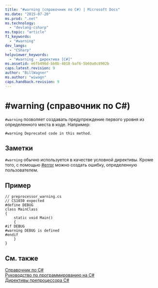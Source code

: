 ```yaml
---
title: "#warning (справочник по C#) | Microsoft Docs"
ms.date: "2015-07-20"
ms.prod: ".net"
ms.technology: 
  - "devlang-csharp"
ms.topic: "article"
f1_keywords: 
  - "#warning"
dev_langs: 
  - "CSharp"
helpviewer_keywords: 
  - "#warning - директива [C#]"
ms.assetid: e6fb496d-bb8b-4018-baf6-5b60a0c8902b
caps.latest.revision: 9
author: "BillWagner"
ms.author: "wiwagn"
caps.handback.revision: 9
---
```

# #warning (справочник по C#)
`#warning` позволяет создавать предупреждение первого уровня из определенного места в коде.  Например:  
  
```  
#warning Deprecated code in this method.  
```  
  
## Заметки  
 `#warning` обычно используется в качестве условной директивы.  Кроме того, с помощью [\#error](../../../csharp/language-reference/preprocessor-directives/preprocessor-error.md) можно создать ошибку, определенную пользователем.  
  
## Пример  
  
```  
// preprocessor_warning.cs  
// CS1030 expected  
#define DEBUG  
class MainClass   
{  
    static void Main()   
    {  
#if DEBUG  
#warning DEBUG is defined  
#endif  
    }  
}  
```  
  
## См. также  
 [Справочник по C\#](../../../csharp/language-reference/index.md)   
 [Руководство по программированию на C\#](../../../csharp/programming-guide/index.md)   
 [Директивы препроцессора C\#](../../../csharp/language-reference/preprocessor-directives/index.md)
